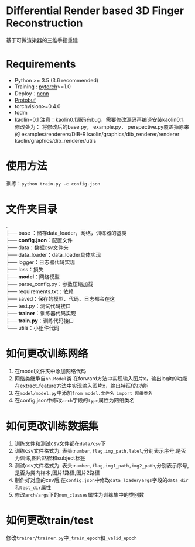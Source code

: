 # Differential Render based 3D Finger Reconstruction
基于可微渲染器的三维手指重建

# Requirements

- Python \>= 3.5 (3.6 recommended)
- Training : [pytorch](https://github.com/pytorch/pytorch)>=1.0
- Deploy：[ncnn](https://github.com/Tencent/ncnn)
- [Protobuf](https://gist.github.com/diegopacheco/cd795d36e6ebcd2537cd18174865887b)
- torchvision>=0.4.0
- tqdm
- kaolin=0.1
注意：kaolin0.1源码有bug，需要修改源码再编译安装kaolin0.1，修改处为：
将修改后的base.py， example.py， perspective.py覆盖掉原来的
examples/renderers/DIB-R
kaolin/graphics/dib_renderer/renderer
kaolin/graphics/dib_renderer/utils

# 使用方法

训练：`python train.py -c config.json`

# 文件夹目录

.  
├── base ：储存data_loader，网络，训练器的基类  
├── **config.json**：配置文件  
├── data：数据csv文件夹  
├── data_loader：data_loader具体实现  
├── logger：日志器代码实现  
├── loss：损失  
├── **model**：网络模型  
├── parse_config.py：参数压缩加载  
├── requirements.txt：依赖  
├── saved：保存的模型、代码、日志都会在这  
├── test.py：测试代码接口  
├── **trainer**：训练器代码实现  
├── **train.py**：训练代码接口  
└── utils：小组件代码  

# 如何更改训练网络

1. 在model文件夹中添加网络代码
2. 网络类继承自`nn.Model`类
   在forward方法中实现输入图片x，输出logit的功能
   在extract_feature方法中实现输入图片x，输出特征f的功能
3. 在`model/model.py`中添加`from model.文件名 import 网络类名`
4. 在config.json中修改`arch`字段的`type`属性为网络类名

# 如何更改训练数据集

1. 训练文件和测试csv文件都在`data/csv`下
2. 训练csv文件格式为: 表头:`number,flag,img_path,label`,分别表示序号,是否为训练,图片路径和subject标签
3. 测试csv文件格式为: 表头:`number,flag,img1_path,img2_path`,分别表示序号,是否为类内样本,图片1路径,图片2路径
4. 制作好对应的csv后,在`config.json`中修改`data_loader/args`字段的`data_dir`和`test_dir`属性
5. 修改`arch/args`下的`num_classes`属性为训练集中的类别数

# 如何更改train/test

修改`trainer/trainer.py`中`_train_epoch`和`_valid_epoch`

